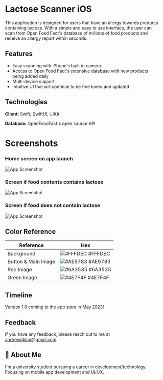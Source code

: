 
# Lactose Scanner iOS

This application is designed for users that have an allergy towards products containing lactose. With a simple and easy to use interface, the user can scan from Open Food Fact's database of millions of food products and receive an allergy report within seconds.


## Features

- Easy scanning with iPhone's built in camera
- Access to Open Food Fact's extensive database with new products being added daily
- Multi-device support
- Intuitive UI that will continue to be fine tuned and updated


## Technologies

**Client:** Swift, SwiftUI, UIKit

**Database:** OpenFoodFact's open source API


# Screenshots
### Home screen on app launch

![App Screenshot](https://i.imgur.com/qn49PNS.png?5)

### Screen if food contents contains lactose

![App Screenshot](https://i.imgur.com/0UGkMii.png?11)

### Screen if food does not contain lactose

![App Screenshot](https://i.imgur.com/yRfvOS8.png?10)






## Color Reference

| Reference             | Hex                                                                |
| ----------------- | ------------------------------------------------------------------ |
| Background | ![#FFFDEC](https://i.imgur.com/O5xeSUP.jpg) #FFFDEC |
| Button & Main Image | ![#AE9783](https://i.imgur.com/BEw9cb6.jpg) #AE9783 |
| Red Image | ![#6A3535](https://i.imgur.com/DSEtNcL.jpg) #6A3535 |
| Green Image | ![#4E7F4F](https://i.imgur.com/b9xzd5L.jpg) #4E7F4F |


## Timeline
Version 1.0 coming to the app store in May 2023!
## Feedback

If you have any feedback, please reach out to me at andrewdblad@gmail.com


## 🚀 About Me
I'm a university student pursuing a career in development/technology. Focusing on mobile app development and UI/UX.

